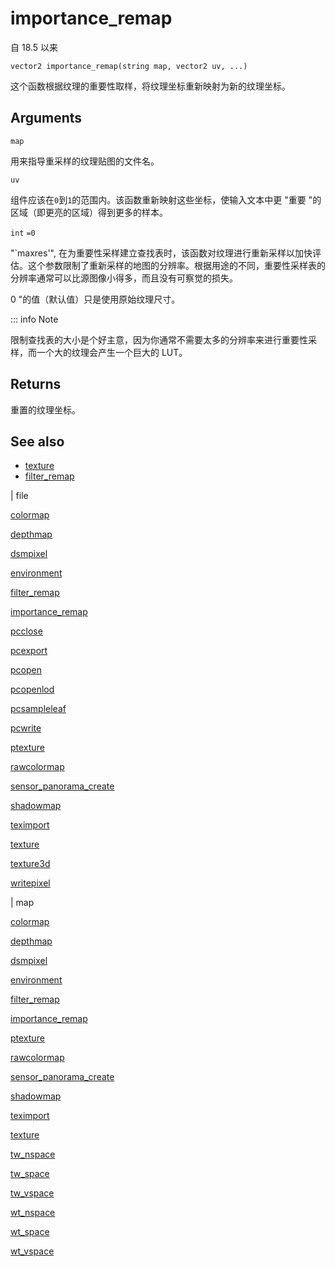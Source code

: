 # importance_remap

自 18.5 以来

`vector2 importance_remap(string map, vector2 uv, ...)`

这个函数根据纹理的重要性取样，将纹理坐标重新映射为新的纹理坐标。

## Arguments

`map`

用来指导重采样的纹理贴图的文件名。

`uv`

组件应该在`0`到`1`的范围内。该函数重新映射这些坐标，使输入文本中更 "重要 "的区域（即更亮的区域）得到更多的样本。

`int`
`=0`

"`maxres'", 在为重要性采样建立查找表时，该函数对纹理进行重新采样以加快评估。这个参数限制了重新采样的地图的分辨率。根据用途的不同，重要性采样表的分辨率通常可以比源图像小得多，而且没有可察觉的损失。

0 "的值（默认值）只是使用原始纹理尺寸。

::: info Note

限制查找表的大小是个好主意，因为你通常不需要太多的分辨率来进行重要性采样，而一个大的纹理会产生一个巨大的 LUT。

## Returns

重置的纹理坐标。

## See also

- [texture](texture.html)
- [filter_remap](filter_remap.html)

|
file

[colormap](colormap.html)

[depthmap](depthmap.html)

[dsmpixel](dsmpixel.html)

[environment](environment.html)

[filter_remap](filter_remap.html)

[importance_remap](importance_remap.html)

[pcclose](pcclose.html)

[pcexport](pcexport.html)

[pcopen](pcopen.html)

[pcopenlod](pcopenlod.html)

[pcsampleleaf](pcsampleleaf.html)

[pcwrite](pcwrite.html)

[ptexture](ptexture.html)

[rawcolormap](rawcolormap.html)

[sensor_panorama_create](sensor_panorama_create.html)

[shadowmap](shadowmap.html)

[teximport](teximport.html)

[texture](texture.html)

[texture3d](texture3d.html)

[writepixel](writepixel.html)

|
map

[colormap](colormap.html)

[depthmap](depthmap.html)

[dsmpixel](dsmpixel.html)

[environment](environment.html)

[filter_remap](filter_remap.html)

[importance_remap](importance_remap.html)

[ptexture](ptexture.html)

[rawcolormap](rawcolormap.html)

[sensor_panorama_create](sensor_panorama_create.html)

[shadowmap](shadowmap.html)

[teximport](teximport.html)

[texture](texture.html)

[tw_nspace](tw_nspace.html)

[tw_space](tw_space.html)

[tw_vspace](tw_vspace.html)

[wt_nspace](wt_nspace.html)

[wt_space](wt_space.html)

[wt_vspace](wt_vspace.html)
